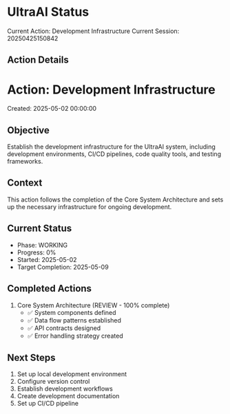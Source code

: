 # UltraAI Status

Current Action: Development Infrastructure
Current Session: 20250425150842

## Action Details

# Action: Development Infrastructure

Created: 2025-05-02 00:00:00

## Objective

Establish the development infrastructure for the UltraAI system, including development environments, CI/CD pipelines, code quality tools, and testing frameworks.

## Context

This action follows the completion of the Core System Architecture and sets up the necessary infrastructure for ongoing development.

## Current Status

- Phase: WORKING
- Progress: 0%
- Started: 2025-05-02
- Target Completion: 2025-05-09

## Completed Actions

1. Core System Architecture (REVIEW - 100% complete)
   - ✅ System components defined
   - ✅ Data flow patterns established
   - ✅ API contracts designed
   - ✅ Error handling strategy created

## Next Steps

1. Set up local development environment
2. Configure version control
3. Establish development workflows
4. Create development documentation
5. Set up CI/CD pipeline
